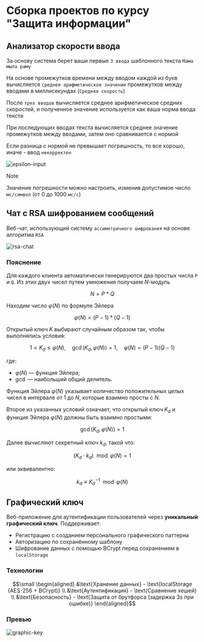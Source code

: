 # Сборка проектов по курсу "Защита информации"
## Анализатор скорости ввода
За основу система берет ваши первые `3 ввода` шаблонного текста `Мама мыла раму`

На основе промежутков времени между вводом каждой из букв вычисляется `среднее арифметическое значение` промежутков между вводами в миллисекундах (`Средняя скорость`)

После `трех вводов` вычисляется среднее арифметическое средних скоростей, и полученное значение используется как ваша норма ввода текста

При последующих вводах текста вычисляется среднее значение промежутков между вводами, затем оно сравнивается с нормой

Если разница с нормой не превышает погрешность, то все хорошо, иначе - ввод `некорректен`

![epsilon-input](https://github.com/user-attachments/assets/d08d164e-54ba-434e-8320-ff5eb501413e)

> [!NOTE]
> Значение погрешности можно настроить, изменив допустимое число `мс/символ` (от 0 до 1000 `мс/c`)

## Чат с RSA шифрованием сообщений
Веб-чат, использующий систему `ассиметричного шифрования` на основе алгоритма `RSA`

![rsa-chat](https://github.com/user-attachments/assets/a63d7f5c-9ff0-4c34-a13c-a3356b8bda10)

### Пояснение
Для каждого клиента автоматически генерируются два простых числа `P` и `Q`. Из этих двух чисел путем умножения получаем $`N`$-модуль
```math
N = P * Q
```
Находим число $`\varphi(N)`$ по формуле Эйлера
```math
\varphi(N) = (P - 1) * (Q - 1)
```

Открытый ключ $K$ выбирают случайным образом так, чтобы выполнялись условия:

```math
1 < K_d \leq \varphi(N), \quad \gcd(K_d, \varphi(N)) = 1, \quad \varphi(N) = (P-1)(Q-1)
```

где:
- $\varphi(N)$ — функция Эйлера;
- $\gcd$ — наибольший общий делитель.

Функция Эйлера $\varphi(N)$ указывает количество положительных целых чисел в интервале от $1$ до $N$, которые взаимно просты с $N$.

Второе из указанных условий означает, что открытый ключ $K_d$ и функция Эйлера $\varphi(N)$ должны быть взаимно простыми:

```math
\gcd(K_d, \varphi(N)) = 1
```

Далее вычисляют секретный ключ $k_d$, такой что:

```math
(K_d \cdot k_d) \mod \varphi(N) = 1
```

или эквивалентно:

```math
k_d \equiv K_d^{-1} \mod \varphi(N)
```

## Графический ключ

Веб-приложение для аутентификации пользователей через **уникальный графический ключ**. Поддерживает:
- Регистрацию с созданием персонального графического паттерна
- Авторизацию по сохранённому шаблону
- Шифрование данных с помощью BCrypt перед сохранением в `localStorage`

### Технологии
```math
\small
\begin{aligned}
&\text{Хранение данных} - \text{localStorage (AES-256 + BCrypt)} \\
&\text{Аутентификация} - \text{Сравнение хешей} \\
&\text{Безопасность} - \text{Защита от брутфорса (задержка 3s при ошибке)}
\end{aligned}
```
### Превью
![graphic-key](https://github.com/user-attachments/assets/b42ecb40-8f71-4ed8-bf47-cf3b00769dc1)
